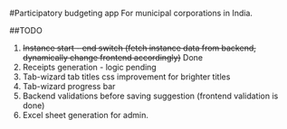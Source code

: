#Participatory budgeting app
For municipal corporations in India.



##TODO
1. ~~Instance start - end switch (fetch instance data from backend, dynamically change frontend accordingly)~~ Done
2. Receipts generation - logic pending
3. Tab-wizard tab titles css improvement for brighter titles
4. Tab-wizard progress bar
5. Backend validations before saving suggestion (frontend validation is done)
6. Excel sheet generation for admin.
